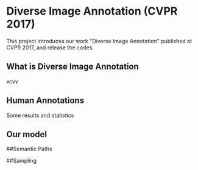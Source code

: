 # Diverse Image Annotation (CVPR 2017)
 
This project introduces our work "Diverse Image Annotation" published at CVPR 2017, and release the codes. 

What is Diverse Image Annotation
----
xcvv

Human Annotations
----
Some results and statistics

Our model
----

##Semantic Paths


##Sampling





